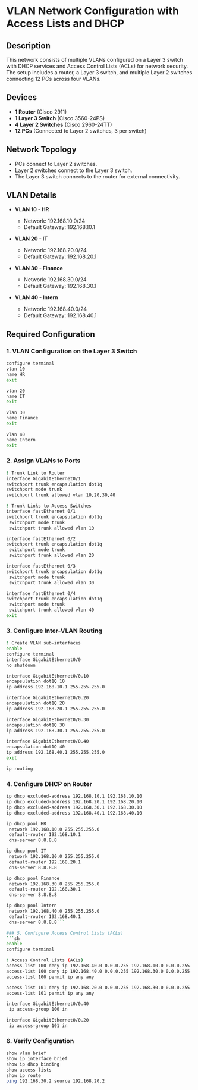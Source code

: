 # VLAN Network Configuration with Access Lists and DHCP

## Description
This network consists of multiple VLANs configured on a Layer 3 switch with DHCP services and Access Control Lists (ACLs) for network security. The setup includes a router, a Layer 3 switch, and multiple Layer 2 switches connecting 12 PCs across four VLANs.

## Devices
- **1 Router** (Cisco 2911)
- **1 Layer 3 Switch** (Cisco 3560-24PS)
- **4 Layer 2 Switches** (Cisco 2960-24TT)
- **12 PCs** (Connected to Layer 2 switches, 3 per switch)

## Network Topology
- PCs connect to Layer 2 switches.
- Layer 2 switches connect to the Layer 3 switch.
- The Layer 3 switch connects to the router for external connectivity.

## VLAN Details
- **VLAN 10 - HR**  
  - Network: 192.168.10.0/24  
  - Default Gateway: 192.168.10.1  

- **VLAN 20 - IT**  
  - Network: 192.168.20.0/24  
  - Default Gateway: 192.168.20.1  

- **VLAN 30 - Finance**  
  - Network: 192.168.30.0/24  
  - Default Gateway: 192.168.30.1  

- **VLAN 40 - Intern**  
  - Network: 192.168.40.0/24  
  - Default Gateway: 192.168.40.1  

## Required Configuration

### 1. VLAN Configuration on the Layer 3 Switch
```sh
configure terminal
vlan 10
name HR
exit

vlan 20
name IT
exit

vlan 30
name Finance
exit

vlan 40
name Intern
exit
```

### 2. Assign VLANs to Ports
```sh
! Trunk Link to Router
interface GigabitEthernet0/1
switchport trunk encapsulation dot1q
switchport mode trunk
switchport trunk allowed vlan 10,20,30,40

! Trunk Links to Access Switches
interface fastEthernet 0/1
switchport trunk encapsulation dot1q
 switchport mode trunk
 switchport trunk allowed vlan 10

interface fastEthernet 0/2
switchport trunk encapsulation dot1q
 switchport mode trunk
 switchport trunk allowed vlan 20

interface fastEthernet 0/3
switchport trunk encapsulation dot1q
 switchport mode trunk
 switchport trunk allowed vlan 30

interface fastEthernet 0/4
switchport trunk encapsulation dot1q
 switchport mode trunk
 switchport trunk allowed vlan 40
exit
```

### 3. Configure Inter-VLAN Routing
```sh
! Create VLAN sub-interfaces
enable 
configure terminal
interface GigabitEthernet0/0
no shutdown

interface GigabitEthernet0/0.10
encapsulation dot1Q 10
ip address 192.168.10.1 255.255.255.0  

interface GigabitEthernet0/0.20
encapsulation dot1Q 20
ip address 192.168.20.1 255.255.255.0  

interface GigabitEthernet0/0.30
encapsulation dot1Q 30
ip address 192.168.30.1 255.255.255.0  

interface GigabitEthernet0/0.40
encapsulation dot1Q 40
ip address 192.168.40.1 255.255.255.0
exit

ip routing
```

### 4. Configure DHCP on Router
```sh
ip dhcp excluded-address 192.168.10.1 192.168.10.10
ip dhcp excluded-address 192.168.20.1 192.168.20.10
ip dhcp excluded-address 192.168.30.1 192.168.30.10
ip dhcp excluded-address 192.168.40.1 192.168.40.10

ip dhcp pool HR
 network 192.168.10.0 255.255.255.0
 default-router 192.168.10.1
 dns-server 8.8.8.8

ip dhcp pool IT
 network 192.168.20.0 255.255.255.0
 default-router 192.168.20.1
 dns-server 8.8.8.8

ip dhcp pool Finance
 network 192.168.30.0 255.255.255.0
 default-router 192.168.30.1
 dns-server 8.8.8.8

ip dhcp pool Intern
 network 192.168.40.0 255.255.255.0
 default-router 192.168.40.1
 dns-server 8.8.8.8```

### 5. Configure Access Control Lists (ACLs)
```sh
enable
configure terminal

! Access Control Lists (ACLs)
access-list 100 deny ip 192.168.40.0 0.0.0.255 192.168.10.0 0.0.0.255
access-list 100 deny ip 192.168.40.0 0.0.0.255 192.168.30.0 0.0.0.255
access-list 100 permit ip any any

access-list 101 deny ip 192.168.20.0 0.0.0.255 192.168.30.0 0.0.0.255
access-list 101 permit ip any any

interface GigabitEthernet0/0.40
 ip access-group 100 in

interface GigabitEthernet0/0.20
 ip access-group 101 in
```

### 6. Verify Configuration
```sh
show vlan brief
show ip interface brief
show ip dhcp binding
show access-lists
show ip route
ping 192.168.30.2 source 192.168.20.2
```